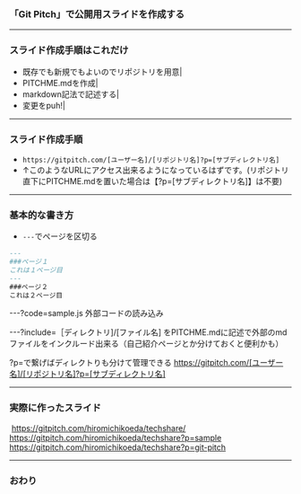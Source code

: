 
### 「Git Pitch」で公開用スライドを作成する

---
### スライド作成手順はこれだけ

- 既存でも新規でもよいのでリポジトリを用意|
- PITCHME.mdを作成|
- markdown記法で記述する|
- 変更をpuh!|


---
### スライド作成手順
- `https://gitpitch.com/[ユーザー名]/[リポジトリ名]?p=[サブディレクトリ名]`
- ↑このようなURLにアクセス出来るようになっているはずです。(リポジトリ直下にPITCHME.mdを置いた場合は【?p=[サブディレクトリ名]】は不要)


---
### 基本的な書き方

- `---`でページを区切る

```md
---
###ページ１
これは１ページ目
---
###ページ２
これは２ページ目
```

---?code=sample.js
外部コードの読み込み


---?include=［ディレクトリ]/[ファイル名]
をPITCHME.mdに記述で外部のmdファイルをインクルード出来る（自己紹介ページとか分けておくと便利かも）
 
?p=で繋げばディレクトりも分けて管理できる
https://gitpitch.com/[ユーザー名]/[リポジトリ名]?p=[サブディレクトリ名]


---
### 実際に作ったスライド
  https://gitpitch.com/hiromichikoeda/techshare/
  https://gitpitch.com/hiromichikoeda/techshare?p=sample
  https://gitpitch.com/hiromichikoeda/techshare?p=git-pitch

---


### おわり
